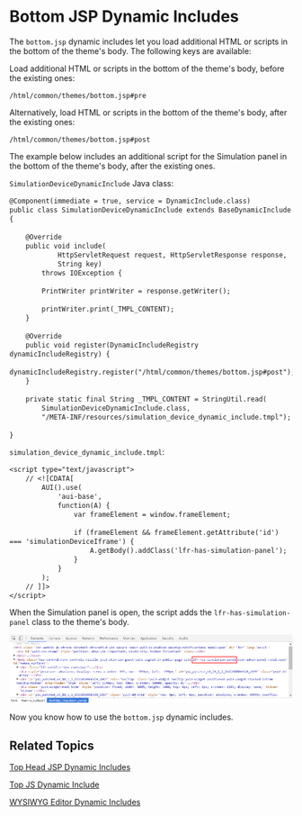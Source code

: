 # Bottom JSP Dynamic Includes [](id=bottom-jsp-dynamic-includes)

The `bottom.jsp` dynamic includes let you load additional HTML or scripts in the 
bottom of the theme's body. The following keys are available:

Load additional HTML or scripts in the bottom of the theme's body, before the 
existing ones:

    /html/common/themes/bottom.jsp#pre

Alternatively, load HTML or scripts in the bottom of the theme's body, after the 
existing ones:

    /html/common/themes/bottom.jsp#post 
    
The example below includes an additional script for the Simulation panel in the 
bottom of the theme's body, after the existing ones.

`SimulationDeviceDynamicInclude` Java class:

    @Component(immediate = true, service = DynamicInclude.class)
    public class SimulationDeviceDynamicInclude extends BaseDynamicInclude {

    	@Override
    	public void include(
    			HttpServletRequest request, HttpServletResponse response,
    			String key)
    		throws IOException {

    		PrintWriter printWriter = response.getWriter();

    		printWriter.print(_TMPL_CONTENT);
    	}

    	@Override
    	public void register(DynamicIncludeRegistry dynamicIncludeRegistry) {
    		dynamicIncludeRegistry.register("/html/common/themes/bottom.jsp#post");
    	}

    	private static final String _TMPL_CONTENT = StringUtil.read(
    		SimulationDeviceDynamicInclude.class,
    		"/META-INF/resources/simulation_device_dynamic_include.tmpl");

    }
    
`simulation_device_dynamic_include.tmpl`:

    <script type="text/javascript">
    	// <![CDATA[
    		AUI().use(
    			'aui-base',
    			function(A) {
    				var frameElement = window.frameElement;

    				if (frameElement && frameElement.getAttribute('id') === 'simulationDeviceIframe') {
    					A.getBody().addClass('lfr-has-simulation-panel');
    				}
    			}
    		);
    	// ]]>
    </script>
    
When the Simulation panel is open, the script adds the 
`lfr-has-simulation-panel` class to the theme's body.

![Figure 1: You can use the bottom JSP dynamic include to inject scripts.](../../../images/dynamic-include-bottom-jsp-post-simulation-tmpl.png)

Now you know how to use the `bottom.jsp` dynamic includes.

## Related Topics [](id=related-topics)

[Top Head JSP Dynamic Includes](develop/tutorials/-/knowledge_base/7-1/top-head-jsp-dynamic-includes)

[Top JS Dynamic Include](develop/tutorials/-/knowledge_base/7-1/top-js-dynamic-include)

[WYSIWYG Editor Dynamic Includes](develop/tutorials/-/knowledge_base/7-1/wysiwyg-editor-dynamic-includes)
